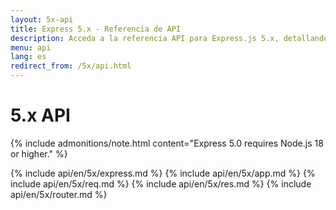 ```yaml
---
layout: 5x-api
title: Express 5.x - Referencia de API
description: Acceda a la referencia API para Express.js 5.x, detallando todos los módulos, métodos y propiedades para construir aplicaciones web con esta última versión.
menu: api
lang: es
redirect_from: /5x/api.html
---
```


<div id="api-doc" markdown="1">

  <h1>5.x API</h1>

{% include admonitions/note.html content="Express 5.0 requires Node.js 18 or higher." %}

{% include api/en/5x/express.md %}
{% include api/en/5x/app.md %}
{% include api/en/5x/req.md %}
{% include api/en/5x/res.md %}
{% include api/en/5x/router.md %}

</div>
